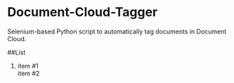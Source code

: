 # Document-Cloud-Tagger
Selenium-based Python script to automatically tag documents in Document Cloud.

##List
<ol>
<li> item #1</li>
</li> item #2</li>
</ol>
